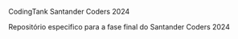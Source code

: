 CodingTank Santander Coders 2024

Repositório especifico para a fase final do Santander Coders 2024
